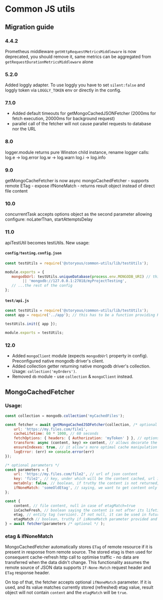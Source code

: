 # Common JS utils

## Migration guide
### 4.4.2

Prometheus middleware `getHttpRequestMetricsMiddleware` is now deprecated, you should remove it, same metrics can be aggregated from `getRequestDurationMetricsMiddleware` alone 

### 5.2.0

Added loggly adapter. To use loggly you have to set `silent:false` and loggly token via `LOGGLY_TOKEN` env or directly in the config.

### 7.1.0

- Added default timeouts for getMongoCachedJSONFetcher (2000ms for fetch execution, 20000ms for background request)
- parallel call of the fetcher will not cause parallel requests to database nor the URL 

### 8.0

logger.module returns pure Winston child instance, rename logger calls:
    log.e -> log.error
    log.w -> log.warn
    log.i -> log.info
    
### 9.0

getMongoCacheFetcher is now async
mongoCachedFetcher 
    - supports remote ETag
    - expose ifNoneMatch
    - returns result object instead of direct file content

### 10.0

concurrentTask accepts options object as the second parameter allowing configure: noLaterThan, startAttemptsDelay

### 11.0

apiTestUtil becomes testUtils. New usage:

#### `config/testing.config.json`
```javascript
const testUtils = require('@storyous/common-utils/lib/testUtils');

module.exports = {
   mongodbUrl: testUtils.uniqueDatabase(process.env.MONGODB_URI) // this will generate timestamp-postfixed database name 
        || 'mongodb://127.0.0.1:27018/myProjectTesting',
   // ...the rest of the config
};
```

#### `test/api.js`
```javascript
const testUtils = require('@storyous/common-utils/lib/testUtils');
const app = require('../app'); // this has to be a function providing Koa function

testUtils.init({ app });

module.exports = testUtils;
```

### 12.0

- Added `mongoClient` module (expects `mongodbUrl` property in config). Preconfigured native mongodb driver's client.
- Added collection getter returning native mongodb driver's collection. Usage: `collection('myOrders')`.
- Removed `db` module - use `collection` & `mongoClient` instead.

## MongoCachedFetcher

### Usage:  
```javascript
const collection = mongodb.collection('myCachedFiles');

const fetcher = await getMongoCachedJSOFetcher(collection, /* optional */ {
    url: 'https://my.files.com/file1',
    cacheLifetime: 60 * 1000, // 60 seconds
    fetchOptions: { headers: { Authorization: 'myToken' } }, // options for remote fetch
    transform: async (content, key) => content, // allows decorate the fetched content just before its storage
    ensureIndexes: true, // it allow's more optimal cache manipulation
    logError: (err) => console.error(err)
});

/* optional parameters */
const parameters = {
    url: 'https://my.files.com/file2', // url of json content
    key: 'file2', // key, under which will be the content cached, url is used by default
    metaOnly: false, // boolean, if truthy the content is not returned, useful for finding cache freshness
    ifNoneMatch: 'someOldEtag', // saying, we want to get content only if the current etag is not equal to the value
};

const {
    content, // file content, null in case of etagMatch=true
    isCacheFresh, // boolean saying the content is not after its lifetime
    etag, // entity tag (version). If not null, it can be used in future fetcher calls as ifNoneMatch parameter
    etagMatch // boolean, truthy if isNoneMatch parameter provided and corresponds with latest cached etag value
} = await fetcher(parameters /* optional */ );
```

### etag & ifNoneMatch
MongoCachedFetcher automatically stores ```ETag``` of remote resource if it is present in response from remote source.
The stored etag is then used for consequent cache-refresh http call to optimise traffic - no data are transferred
when the data didn't change. This functionality assumes the remote source of JSON data supports ```If-None-Match``` request header
and ```ETag``` response header.

On top of that, the fetcher accepts optional ```ifNoneMatch``` parameter. If it is used, and its value matches currently stored (refreshed) etag value,
result object will not contain ```content``` and the ```etagMatch``` will be ```true```.

